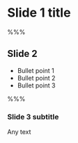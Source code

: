 # Slide 1 title

%%%
## Slide 2
- Bullet point 1
- Bullet point 2
- Bullet point 3

%%%
### Slide 3 subtitle
Any text